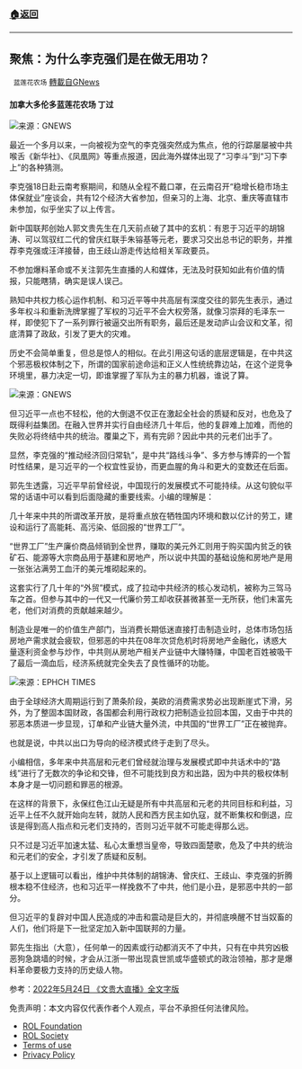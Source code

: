 ###  [:house:返回](README.md)
---


## 聚焦：为什么李克强们是在做无用功？
` 蓝莲花农场` [轉載自GNews](https://gnews.org/zh-hans/2600605/)

#### 加拿大多伦多蓝莲花农场 丁过
 
![](https://assets.gnews.org/wp-content/uploads/2022/05/image-326_1653509267.jpeg)来源：GNEWS
 
最近一个多月以来，一向被视为空气的李克强突然成为焦点，他的行踪屡屡被中共喉舌《新华社》、《凤凰网》等重点报道，因此海外媒体出现了“习李斗”到“习下李上”的各种猜测。
 
李克强18日赴云南考察期间，和随从全程不戴口罩，在云南召开“稳增长稳市场主体保就业”座谈会，共有12个经济大省参加，但亲习的上海、北京、重庆等直辖市未参加，似乎坐实了以上传言。
 
新中国联邦创始人郭文贵先生在几天前点破了其中的玄机：有恩于习近平的胡锦涛、可以驾驭红二代的曾庆红联手朱镕基等元老，要求习交出总书记的职务，并推荐李克强或汪洋接替，由王歧山游走传达给相关军政要员。
 
不参加爆料革命或不关注郭先生直播的人和媒体，无法及时获知如此有价值的情报，只能瞎猜，确实是误人误己。
 
熟知中共权力核心运作机制、和习近平等中共高层有深度交往的郭先生表示，通过多年权斗和重新洗牌掌握了军权的习近平不会大权旁落，就像习崇拜的毛泽东一样，即使犯下了一系列罪行被逼交出所有职务，最后还是发动庐山会议和文革，彻底清算了政敌，引发了更大的灾难。
 
历史不会简单重复，但总是惊人的相似。在此引用这句话的底层逻辑是，在中共这个邪恶极权体制之下，所谓的国家前途命运和正义人性统统靠边站，在这个逆竞争环境里，暴力决定一切，即谁掌握了军队为主的暴力机器，谁说了算。
 
![](https://assets.gnews.org/wp-content/uploads/2022/05/image-326_1653509345.jpeg)来源：GNEWS
 
但习近平一点也不轻松，他的大倒退不仅正在激起全社会的质疑和反对，也危及了既得利益集团。在融入世界并实行自由经济几十年后，他的复辟难上加难，而他的失败必将终结中共的统治。覆巢之下，焉有完卵？因此中共的元老们出手了。
 
显然，李克强的“推动经济回归常轨”，是中共“路线斗争”、多方参与博弈的一个暂时性结果，是习近平的一个权宜性妥协，而更血腥的角斗和更大的变数还在后面。
 
郭先生透露，习近平早前曾经说，中国现行的发展模式不可能持续。从这句貌似平常的话语中可以看到后面隐藏的重要线索。小编的理解是：
 
几十年来中共的所谓改革开放，是将重点放在牺牲国内环境和数以亿计的劳工，建设和运行了高能耗、高污染、低回报的“世界工厂”。
 
“世界工厂”生产廉价商品倾销到全世界，赚取的美元外汇则用于购买国内贫乏的铁矿石、能源等大宗商品用于基建和房地产，所以说中共国的基础设施和房地产是用一张张沾满劳工血汗的美元堆砌起来的。
 
这套实行了几十年的“外贸”模式，成了拉动中共经济的核心发动机，被称为三驾马车之首。但参与其中的一代又一代廉价劳工却收获甚微甚至一无所获，他们未富先老，他们对消费的贡献越来越少。
 
制造业是唯一的价值生产部门，当消费长期低迷直接打击制造业时，总体市场包括房地产需求就会疲软，但邪恶的中共在08年次贷危机时将房地产金融化，诱惑大量逐利资金参与炒作，中共则从房地产相关产业链中大赚特赚，中国老百姓被吸干了最后一滴血后，经济系统就完全失去了良性循环的功能。
 
![](https://assets.gnews.org/wp-content/uploads/2022/05/image-326_1653509453.jpeg)来源：EPHCH TIMES
 
由于全球经济大周期运行到了萧条阶段，美欧的消费需求势必出现断崖式下滑，另外，为了整固本国财政，各国都会利用行政权力把制造业拉回本国，又由于中共的邪恶本质进一步显现，订单和产业链大量外流，中共国的“世界工厂”正在被抛弃。
 
也就是说，中共以出口为导向的经济模式终于走到了尽头。
 
小编相信，多年来中共高层和元老们曾经就治理与发展模式即中共话术中的“路线”进行了无数次的争论和交锋，但不可能找到良方和出路，因为中共的极权体制本身才是一切问题和罪恶的根源。
 
在这样的背景下，永保红色江山无疑是所有中共高层和元老的共同目标和利益，习近平上任不久就开始向左转，就防人民和西方民主如仇寇，就不断集权和倒退，应该是得到高人指点和元老们支持的，否则习近平就不可能走得那么远。
 
只不过是习近平加速太猛、私心太重想当皇帝，导致四面楚歌，危及了中共的统治和元老们的安全，才引发了质疑和反制。
 
基于以上逻辑可以看出，维护中共体制的胡锦涛、曾庆红、王歧山、李克强的折腾根本稳不住经济，也和习近平一样挽救不了中共，他们是小丑，是邪恶中共的一部分。
 
但习近平的复辟对中国人民造成的冲击和震动是巨大的，并彻底唤醒不甘当奴畜的人们，他们将是下一批坚定加入新中国联邦的力量。
 
郭先生指出（大意），任何单一的因素或行动都消灭不了中共，只有在中共穷凶极恶狗急跳墙的时候，才会从江浙一带出现袁世凯或华盛顿式的政治领袖，那才是爆料革命要极力支持的历史级人物。
 
参考：[2022年5月24日 《文贵大直播》全文字版](https://gnews.org/zh-hans/2599718/)

免责声明：本文内容仅代表作者个人观点，平台不承担任何法律风险。
  
- [ROL Foundation](https://rolfoundation.org/)
- [ROL Society](https://rolsociety.org/)
- [Terms of use](https://gnews.org/terms-of-use-3/)
- [Privacy Policy](https://gnews.org/privacy-policy/)
